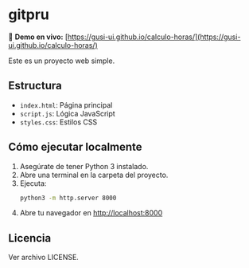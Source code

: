 # gitpru

🚀 **Demo en vivo:** [https://gusi-ui.github.io/calculo-horas/](https://gusi-ui.github.io/calculo-horas/)

Este es un proyecto web simple.

## Estructura
- `index.html`: Página principal
- `script.js`: Lógica JavaScript
- `styles.css`: Estilos CSS

## Cómo ejecutar localmente

1. Asegúrate de tener Python 3 instalado.
2. Abre una terminal en la carpeta del proyecto.
3. Ejecuta:
   ```sh
   python3 -m http.server 8000
   ```
4. Abre tu navegador en [http://localhost:8000](http://localhost:8000)

## Licencia
Ver archivo LICENSE. 